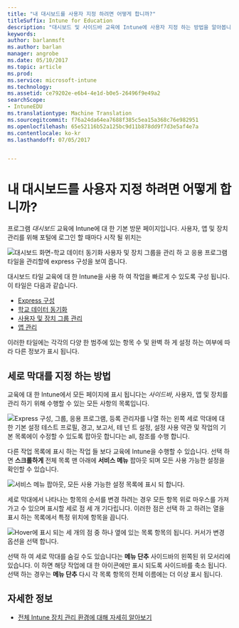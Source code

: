 ```yaml
---
title: "내 대시보드를 사용자 지정 하려면 어떻게 합니까?"
titleSuffix: Intune for Education
description: "대시보드 및 사이드바 교육에 Intune에 사용자 지정 하는 방법을 알아봅니다."
keywords: 
author: barlanmsft
ms.author: barlan
manager: angrobe
ms.date: 05/10/2017
ms.topic: article
ms.prod: 
ms.service: microsoft-intune
ms.technology: 
ms.assetid: ce79202e-e6b4-4e1d-b0e5-26496f9e49a2
searchScope:
- IntuneEDU
ms.translationtype: Machine Translation
ms.sourcegitcommit: f76a24da64ea7688f385c5ea15a368c76e982951
ms.openlocfilehash: 65e52116b52a125bc9d11b878dd9f7d3e5af4e7a
ms.contentlocale: ko-kr
ms.lasthandoff: 07/05/2017


---
```


# <a name="how-do-i-customize-my-dashboard"></a>내 대시보드를 사용자 지정 하려면 어떻게 합니까?

프로그램 _대시보드_ 교육에 Intune에 대 한 기본 방문 페이지입니다. 사용자, 앱 및 장치 관리를 위해 포털에 로그인 할 때마다 시작 될 위치는

  ![대시보드 화면-학교 데이터 동기화 사용자 및 장치 그룹을 관리 하 고 응용 프로그램 타일을 관리할에 express 구성을 보여 줍니다.](./media/dashboard-001-landing-page.png)

대시보드 타일 교육에 대 한 Intune을 사용 하 여 작업을 빠르게 수 있도록 구성 됩니다. 이 타일은 다음과 같습니다.

- [Express 구성](what-is-express-configuration.md)
- [학교 데이터 동기화](what-is-school-data-sync.md)
- [사용자 및 장치 그룹 관리](what-are-groups.md)
- [앱 관리](how-to-add-apps.md)

이러한 타일에는 각각의 다양 한 범주에 있는 항목 수 및 완벽 하 게 설정 하는 여부에 따라 다른 정보가 표시 됩니다.

## <a name="how-do-i-customize-the-sidebar"></a>세로 막대를 지정 하는 방법

교육에 대 한 Intune에서 모든 페이지에 표시 됩니다는 _사이드바_, 사용자, 앱 및 장치를 관리 하기 위해 수행할 수 있는 모든 사항의 목록입니다.

  ![Express 구성, 그룹, 응용 프로그램, 등록 관리자를 나열 하는 왼쪽 세로 막대에 대 한 기본 설정 테스트 프로필, 경고, 보고서, 테 넌 트 설정, 설정 사용 약관 및 작업의 기본 목록에이 수정할 수 있도록 팝아웃 합니다는 all, 참조를 수행 합니다.](./media/dashboard-002-left-sidebar-list.png)

다른 작업 목록에 표시 하는 작업 들 보다 교육에 Intune을 수행할 수 있습니다. 선택 하면 **스크롤하게** 전체 목록 맨 아래에 **서비스 메뉴** 팝아웃 되며 모든 사용 가능한 설정을 확인할 수 있습니다.

  ![서비스 메뉴 팝아웃, 모든 사용 가능한 설정 목록에 표시 되 합니다.](./media/dashboard-003-change-sidebar-popout.png)

세로 막대에서 나타나는 항목의 순서를 변경 하려는 경우 모든 항목 위로 마우스를 가져가고 수 있으며 표시할 세로 점 세 개 기다립니다. 이러한 점은 선택 하 고 하려는 열을 표시 하는 목록에서 특정 위치에 항목을 끕니다.

  ![Hover에 표시 되는 세 개의 점 중 하나 옆에 있는 목록 항목의 됩니다. 커서가 변경 옵션을 선택 합니다.](./media/dashboard-004-editing-sidebar.png)

선택 하 여 세로 막대를 숨길 수도 있습니다는 __메뉴 단추__ 사이드바의 왼쪽된 위 모서리에 있습니다. 이 하면 해당 작업에 대 한 아이콘에만 표시 되도록 사이드바를 축소 됩니다. 선택 하는 경우는 __메뉴 단추__ 다시 각 목록 항목의 전체 이름에는 더 이상 표시 됩니다.  

## <a name="find-out-more"></a>자세한 정보

- [전체 Intune 장치 관리 환경에 대해 자세히 알아보기](https://docs.microsoft.com/intune/understand-explore/introduction-to-microsoft-intune)

